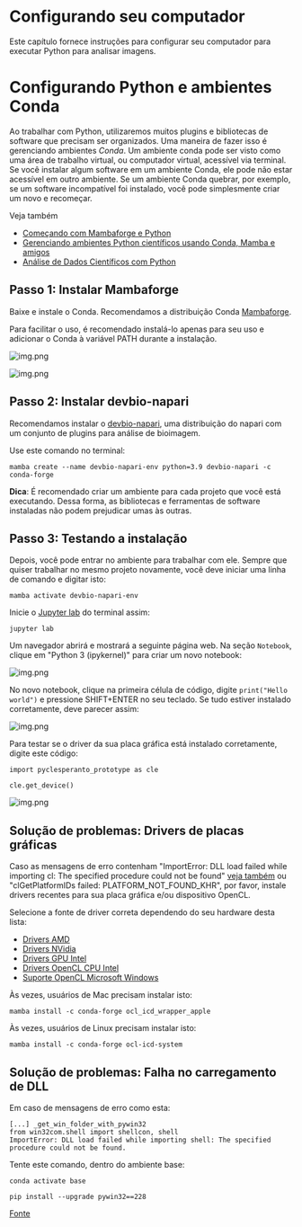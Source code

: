 # Configurando seu computador

Este capítulo fornece instruções para configurar seu computador para executar Python para analisar imagens.

# Configurando Python e ambientes Conda
Ao trabalhar com Python, utilizaremos muitos plugins e bibliotecas de software que precisam ser organizados.
Uma maneira de fazer isso é gerenciando ambientes *Conda*.
Um ambiente conda pode ser visto como uma área de trabalho virtual, ou computador virtual, acessível via terminal.
Se você instalar algum software em um ambiente Conda, ele pode não estar acessível em outro ambiente.
Se um ambiente Conda quebrar, por exemplo, se um software incompatível foi instalado, você pode simplesmente criar um novo e recomeçar.

Veja também
* [Começando com Mambaforge e Python](https://biapol.github.io/blog/mara_lampert/getting_started_with_mambaforge_and_python/readme.html)
* [Gerenciando ambientes Python científicos usando Conda, Mamba e amigos](https://focalplane.biologists.com/2022/12/08/managing-scientific-python-environments-using-conda-mamba-and-friends/)
* [Análise de Dados Científicos com Python](https://youtu.be/MOEPe9TGBK0)

## Passo 1: Instalar Mambaforge
Baixe e instale o Conda. Recomendamos a distribuição Conda [Mambaforge](https://github.com/conda-forge/miniforge#mambaforge).

Para facilitar o uso, é recomendado instalá-lo apenas para seu uso e adicionar o Conda à variável PATH durante a instalação.

![img.png](install_mambaforge.png)

![img.png](install_mambaforge2.png)

## Passo 2: Instalar devbio-napari

Recomendamos instalar o [devbio-napari](https://github.com/haesleinhuepf/devbio-napari), uma distribuição do napari com um conjunto de plugins para análise de bioimagem.

Use este comando no terminal:

```
mamba create --name devbio-napari-env python=3.9 devbio-napari -c conda-forge
```

**Dica**: É recomendado criar um ambiente para cada projeto que você está executando.
Dessa forma, as bibliotecas e ferramentas de software instaladas não podem prejudicar umas às outras.

## Passo 3: Testando a instalação

Depois, você pode entrar no ambiente para trabalhar com ele.
Sempre que quiser trabalhar no mesmo projeto novamente, você deve iniciar uma linha de comando e digitar isto:

```
mamba activate devbio-napari-env
```

Inicie o [Jupyter lab](https://jupyter.org/) do terminal assim:

```
jupyter lab
```

Um navegador abrirá e mostrará a seguinte página web. Na seção `Notebook`, clique em "Python 3 (ipykernel)" para criar um novo notebook:

![img.png](start_jupyter_lab.png)

No novo notebook, clique na primeira célula de código, digite `print("Hello world")` e pressione SHIFT+ENTER no seu teclado.
Se tudo estiver instalado corretamente, deve parecer assim:

![img.png](hello_world.png)

Para testar se o driver da sua placa gráfica está instalado corretamente, digite este código:

```
import pyclesperanto_prototype as cle

cle.get_device()
```

![img.png](test_opencl.png)

## Solução de problemas: Drivers de placas gráficas

Caso as mensagens de erro contenham "ImportError: DLL load failed while importing cl: The specified procedure could not be found" [veja também](https://github.com/clEsperanto/pyclesperanto_prototype/issues/55) ou "clGetPlatformIDs failed: PLATFORM_NOT_FOUND_KHR", por favor, instale drivers recentes para sua placa gráfica e/ou dispositivo OpenCL.

Selecione a fonte de driver correta dependendo do seu hardware desta lista:

* [Drivers AMD](https://www.amd.com/en/support)
* [Drivers NVidia](https://www.nvidia.com/download/index.aspx)
* [Drivers GPU Intel](https://www.intel.com/content/www/us/en/download/726609/intel-arc-graphics-windows-dch-driver.html)
* [Drivers OpenCL CPU Intel](https://www.intel.com/content/www/us/en/developer/articles/tool/opencl-drivers.html#latest_CPU_runtime)
* [Suporte OpenCL Microsoft Windows](https://www.microsoft.com/en-us/p/opencl-and-opengl-compatibility-pack/9nqpsl29bfff)

Às vezes, usuários de Mac precisam instalar isto:

    mamba install -c conda-forge ocl_icd_wrapper_apple

Às vezes, usuários de Linux precisam instalar isto:

    mamba install -c conda-forge ocl-icd-system

## Solução de problemas: Falha no carregamento de DLL

Em caso de mensagens de erro como esta:
```
[...] _get_win_folder_with_pywin32
from win32com.shell import shellcon, shell
ImportError: DLL load failed while importing shell: The specified procedure could not be found.
```

Tente este comando, dentro do ambiente base:

```
conda activate base

pip install --upgrade pywin32==228
```

[Fonte](https://github.com/conda/conda/issues/11503)